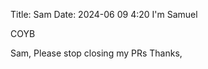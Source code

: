 

Title: Sam
Date: 2024-06 09 4:20 
I'm Samuel

COYB


 Sam, Please stop closing my PRs 
 Thanks, 
 
